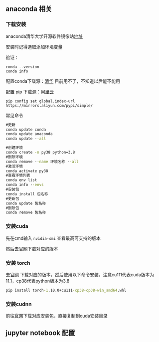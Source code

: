 ## anaconda 相关
### 下载安装

anaconda清华大学开源软件镜像站[地址](https://mirrors.tuna.tsinghua.edu.cn/anaconda/archive/ )

安装时记得选取添加环境变量

验证：

````
conda --version 
conda info
````

配置conda下载源：[清华](https://mirrors.tuna.tsinghua.edu.cn/help/anaconda/) 目前用不了，不知道以后能不能用

配置 pip 下载源：[阿里云](https://developer.aliyun.com/mirror/pypi)

````
pip config set global.index-url https://mirrors.aliyun.com/pypi/simple/
````

常见命令

````cmd
#更新
conda update conda
conda update anaconda
conda update --all

#创建环境
conda create -n py38 python=3.8
#删除环境
conda remove --name 环境名称 --all
#激活环境
conda activate py38
#查看环境列表
conda env list
conda info --envs
#安装包
conda install 包名称
#更新包
conda update 包名称
#删除包
conda remove 包名称
````



### 安装cuda

先在cmd输入 ``nvidia-smi`` 查看最高可支持的版本

然后去[官网](https://developer.nvidia.com/cuda-toolkit-archive)下载对应的版本

### 安装 torch

去[官网](https://download.pytorch.org/whl/torch_stable.html) 下载对应的版本，然后使用以下命令安装，注意cu111代表cuda版本为11.1，cp38代表python版本为3.8

````cmd
pip install torch-1.10.0+cu111-cp38-cp38-win_amd64.whl
````

### 安装cudnn

前往[官网](https://developer.nvidia.com/cudnn-downloads)下载对应安装包，直接复制到cuda安装目录

## jupyter notebook 配置

